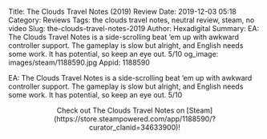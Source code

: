 Title: The Clouds Travel Notes (2019) Review
Date: 2019-12-03 05:18
Category: Reviews
Tags: the clouds travel notes, neutral review, steam, no video
Slug: the-clouds-travel-notes-2019
Author: Hexadigital
Summary: EA: The Clouds Travel Notes is a side-scrolling beat ’em up with awkward controller support. The gameplay is slow but alright, and English needs some work. It has potential, so keep an eye out. 5/10
og_image: images/steam/1188590.jpg
Appid: 1188590

EA: The Clouds Travel Notes is a side-scrolling beat ’em up with awkward controller support. The gameplay is slow but alright, and English needs some work. It has potential, so keep an eye out. 5/10

<center>Check out The Clouds Travel Notes on [Steam](https://store.steampowered.com/app/1188590/?curator_clanid=34633900)!</center>